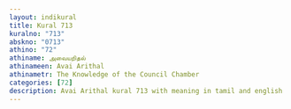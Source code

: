 ```yaml
---
layout: indikural
title: Kural 713
kuralno: "713"
abskno: "0713"
athino: "72"
athiname: அவையறிதல்
athinameen: Avai Arithal
athinametr: The Knowledge of the Council Chamber
categories: [72]
description: Avai Arithal kural 713 with meaning in tamil and english 
---
```



